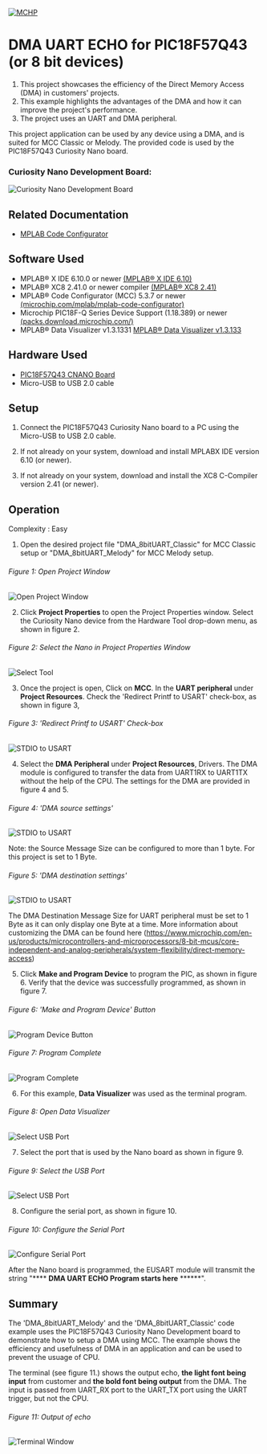 <!-- Please do not change this logo with link -->

[![MCHP](images/microchip.png)](https://www.microchip.com)

# DMA UART ECHO for PIC18F57Q43 (or 8 bit devices)

1. This project showcases the efficiency of the Direct Memory Access (DMA) in customers' projects.
2. This example highlights the advantages of the DMA and how it can improve the project's performance.
3. The project uses an UART and DMA peripheral.

This project application can be used by any device using a DMA, and is suited for MCC Classic or Melody. The provided code is used by the PIC18F57Q43 Curiosity Nano board.

### Curiosity Nano Development Board:
![Curiosity Nano Development Board](images/pic18f57q43.PNG)

## Related Documentation

- [MPLAB Code Configurator](https://www.microchip.com/en-us/development-tools-tools-and-software/embedded-software-center/mplab-code-configurator)


## Software Used

- MPLAB® X IDE 6.10.0 or newer [(MPLAB® X IDE 6.10)](https://www.microchip.com/en-us/development-tools-tools-and-software/mplab-x-ide?utm_source=GitHub&utm_medium=TextLink&utm_campaign=MCU8_MMTCha_MPAE_Examples&utm_content=pic18f57q43-dma-uart-echo-mplab-mcc-github)
- MPLAB® XC8 2.41.0 or newer compiler [(MPLAB® XC8 2.41)](https://www.microchip.com/en-us/development-tools-tools-and-software/mplab-xc-compilers?utm_source=GitHub&utm_medium=TextLink&utm_campaign=MCU8_MMTCha_MPAE_Examples&utm_content=pic18f57q43-dma-uart-echo-mplab-mcc-github)
- MPLAB® Code Configurator (MCC) 5.3.7 or newer [(microchip.com/mplab/mplab-code-configurator)](https://www.microchip.com/mplab/mplab-code-configurator)
- Microchip PIC18F-Q Series Device Support (1.18.389) or newer [(packs.download.microchip.com/)](https://packs.download.microchip.com/)
- MPLAB® Data Visualizer v1.3.1331 [MPLAB®  Data Visualizer v1.3.133](https://www.microchip.com/en-us/tools-resources/debug/mplab-data-visualizer)

## Hardware Used

- [PIC18F57Q43 CNANO Board](https://www.microchip.com/en-us/development-tool/DM164150)
- Micro-USB to USB 2.0 cable



## Setup

1. Connect the PIC18F57Q43 Curiosity Nano board to a PC using the Micro-USB to USB 2.0 cable. 


2. If not already on your system, download and install MPLABX IDE version 6.10 (or newer).
3. If not already on your system, download and install the XC8 C-Compiler version 2.41 (or newer).


## Operation
Complexity : Easy 

1. Open the desired project file "DMA_8bitUART_Classic" for MCC Classic setup or "DMA_8bitUART_Melody" for MCC Melody setup.

  ###### Figure 1: Open Project Window
  ![Open Project Window](images/openproj.PNG)

2. Click **Project Properties** to open the Project Properties window. Select the Curiosity Nano device from the Hardware Tool drop-down menu, as shown in figure 2.

  ###### Figure 2: Select the Nano in Project Properties Window
  ![Select Tool](images/projprop.PNG)

3. Once the project is open, Click on **MCC**. In the **UART peripheral** under **Project Resources**. Check the 'Redirect Printf to USART' check-box, as shown in figure 3,

  ###### Figure 3: 'Redirect Printf to USART' Check-box
  ![STDIO to USART](images/stdio2usart.PNG)

4. Select the **DMA Peripheral** under **Project Resources**, Drivers. The DMA module is configured to transfer the data from UART1RX to UART1TX without the help of the CPU. The settings for the DMA are provided in figure 4 and 5.

  ###### Figure 4: 'DMA source settings' 
  ![STDIO to USART](images/dmasource.PNG)

Note: the Source Message Size can be configured to more than 1 byte. For this project is set to 1 Byte.

  ###### Figure 5: 'DMA destination settings' 
  ![STDIO to USART](images/dmadestination.PNG)

The DMA Destination Message Size for UART peripheral must be set to 1 Byte as it can only display one Byte at a time. More information about customizing the DMA can be found here (https://www.microchip.com/en-us/products/microcontrollers-and-microprocessors/8-bit-mcus/core-independent-and-analog-peripherals/system-flexibility/direct-memory-access)  


5. Click **Make and Program Device** to program the PIC, as shown in figure 6. Verify that the device was successfully programmed, as shown in figure 7.

  ###### Figure 6: 'Make and Program Device' Button
  ![Program Device Button](images/build.PNG)

  ###### Figure 7: Program Complete
  ![Program Complete](images/progcomplete.PNG)

6. For this example, **Data Visualizer** was used as the terminal program.
  ###### Figure 8: Open Data Visualizer
  ![Select USB Port](images/opendv.PNG)   

7. Select the port that is used by the Nano board as shown in figure 9. 

  ###### Figure 9: Select the USB Port
  ![Select USB Port](images/portselection.PNG)
  
8. Configure the serial port, as shown in figure 10. 
  ###### Figure 10: Configure the Serial Port
  ![Configure Serial Port](images/serialsetup.PNG)



After the Nano board is programmed, the EUSART module will transmit the string "**** **DMA UART ECHO Program starts here**  ******".


## Summary
The 'DMA_8bitUART_Melody' and the 'DMA_8bitUART_Classic' code example uses the PIC18F57Q43 Curiosity Nano Development board to demonstrate how to setup a DMA using MCC. The example shows the efficiency and usefulness of DMA in an application and can be used to prevent the usuage of CPU.

The terminal (see figure 11.) shows the output echo, **the light font being input** from customer and **the bold font being output** from the DMA. The input is passed from UART_RX port to the UART_TX port using the UART trigger, but not the CPU.

###### Figure 11: Output of echo
![Terminal Window](images/output.PNG)